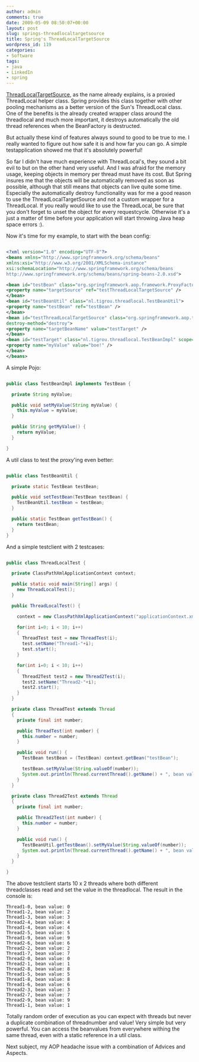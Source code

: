 ```yaml
---
author: admin
comments: true
date: 2009-05-09 08:50:07+00:00
layout: post
slug: springs-threadlocaltargetsource
title: Spring's ThreadLocalTargetSource
wordpress_id: 119
categories:
- Software
tags:
- java
- LinkedIn
- spring
---
```


[ThreadLocalTargetSource](http://static.springframework.org/spring/docs/2.5.x/api/org/springframework/aop/target/ThreadLocalTargetSource.html), as the name already explains, is a proxied ThreadLocal helper class. Spring provides this class together with other pooling mechanisms as a better version of the Sun's ThreadLocal class. One of the benefits is the already created wrapper class around the threadlocal and much more important, it destroys automatically the old thread references when the BeanFactory is destructed.

But actually these kind of features always sound to good to be true to me. I really wanted to figure out how safe it is and how far you can go. A simple testapplication showed me that it's absolutely powerful!

So far I didn't have much experience with ThreadLocal's, they sound a bit evil to but on the other hand very useful. And I was afraid for the memory usage, keeping objects in memory per thread must have its cost. But Spring insures me that the objects will be automatically removed as soon as possible, although that still means that objects can live quite some time. Especially the automatically destroy functionality was for me a good reason to use the ThreadLocalTargetSource and not a custom wrapper for a ThreadLocal. If you really would like to use the ThreadLocal, be sure that you don't forget to unset the object for every requestcycle. Otherwise it's a just a matter of time before your application will start throwing Java heap space errors :).

Now it's time for my example, to start with the bean config:

``` xml

<?xml version="1.0" encoding="UTF-8"?>
<beans xmlns="http://www.springframework.org/schema/beans"
xmlns:xsi="http://www.w3.org/2001/XMLSchema-instance"
xsi:schemaLocation="http://www.springframework.org/schema/beans
http://www.springframework.org/schema/beans/spring-beans-2.0.xsd">

<bean id="testBean" class="org.springframework.aop.framework.ProxyFactoryBean">
<property name="targetSource" ref="testThreadLocalTargetSource" />
</bean>
<bean id="testBeanUtil" class="nl.tigrou.threadlocal.TestBeanUtil">
<property name="testBean" ref="testBean" />
</bean>
<bean id="testThreadLocalTargetSource" class="org.springframework.aop.target.ThreadLocalTargetSource"
destroy-method="destroy">
<property name="targetBeanName" value="testTarget" />
</bean>
<bean id="testTarget" class="nl.tigrou.threadlocal.TestBeanImpl" scope="prototype">
<property name="myValue" value="boe!" />
</bean>
</beans>

```

A simple Pojo:

``` java

public class TestBeanImpl implements TestBean {

  private String myValue;

  public void setMyValue(String myValue) {
    this.myValue = myValue;
  }

  public String getMyValue() {
    return myValue;
  }

}

```

A util class to test the proxy'ing even better:

``` java

public class TestBeanUtil {

  private static TestBean testBean;

  public void setTestBean(TestBean testBean) {
    TestBeanUtil.testBean = testBean;
  }

  public static TestBean getTestBean() {
    return testBean;
  }
}

```

And a simple testclient with 2 testcases:

``` java

public class ThreadLocalTest {

  private ClassPathXmlApplicationContext context;

  public static void main(String[] args) {
    new ThreadLocalTest();
  }

  public ThreadLocalTest() {

    context = new ClassPathXmlApplicationContext("applicationContext.xml");

    for(int i=0; i < 10; i++)
    {
      ThreadTest test = new ThreadTest(i);
      test.setName("Thread1-"+i);
      test.start();
    }

    for(int i=0; i < 10; i++)
    {
      Thread2Test test2 = new Thread2Test(i);
      test2.setName("Thread2-"+i);
      test2.start();
    }
  }

  private class ThreadTest extends Thread
  {
    private final int number;

    public ThreadTest(int number) {
      this.number = number;
    }

    public void run() {
      TestBean testBean = (TestBean) context.getBean("testBean");

      testBean.setMyValue(String.valueOf(number));
      System.out.println(Thread.currentThread().getName() + ", bean value: " + testBean.getMyValue());
    }
  }

  private class Thread2Test extends Thread
  {
    private final int number;

    public Thread2Test(int number) {
      this.number = number;
    }

    public void run() {
      TestBeanUtil.getTestBean().setMyValue(String.valueOf(number));
      System.out.println(Thread.currentThread().getName() + ", bean value: " + TestBeanUtil.getTestBean().getMyValue());
    }
  }

}

```

The above testclient starts 10 x 2 threads where both different threadclasses read and set the value in the threadlocal. The result in the console is:

    
    Thread1-0, bean value: 0
    Thread1-2, bean value: 2
    Thread1-3, bean value: 3
    Thread2-4, bean value: 4
    Thread1-4, bean value: 4
    Thread2-5, bean value: 5
    Thread1-9, bean value: 9
    Thread2-6, bean value: 6
    Thread2-2, bean value: 2
    Thread1-7, bean value: 7
    Thread2-0, bean value: 0
    Thread2-1, bean value: 1
    Thread2-8, bean value: 8
    Thread1-5, bean value: 5
    Thread1-8, bean value: 8
    Thread1-6, bean value: 6
    Thread2-3, bean value: 3
    Thread2-7, bean value: 7
    Thread2-9, bean value: 9
    Thread1-1, bean value: 1


Totally random order of execution as you can expect with threads but never a duplicate combination of threadnumber and value! Very simple but very powerful. You can access the beanvalues from everywhere withing the same thread, even with a static reference in a util class.

Next subject, my AOP headache issue with a combination of Advices and Aspects.

